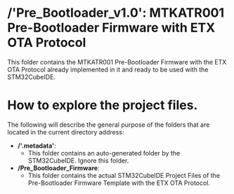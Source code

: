 # /'Pre_Bootloader_v1.0': MTKATR001 Pre-Bootloader Firmware with ETX OTA Protocol

This folder contains the MTKATR001 Pre-Bootloader Firmware with the ETX OTA Protocol already implemented in it and ready
to be used with the STM32CubeIDE.

# How to explore the project files.
The following will describe the general purpose of the folders that are located in the current directory address:

- **/'.metadata'**:
    - This folder contains an auto-generated folder by the STM32CubeIDE. Ignore this folder. 
- **/Pre_Bootloader_Firmware**:
    - This folder contains the actual STM32CubeIDE Project Files of the Pre-Bootloader Firmware Template with the ETX OTA Protocol.

